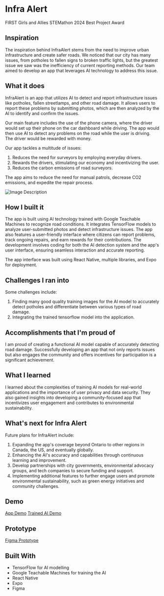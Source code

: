# Infra Alert
FIRST Girls and Allies STEMathon 2024
Best Project Award

## Inspiration
The inspiration behind InfraAlert stems from the need to improve urban infrastructure and create safer roads. We noticed that our city has many issues, from potholes to fallen signs to broken traffic lights, but the greatest issue we saw was the inefficiency of current reporting methods. Our team aimed to develop an app that leverages AI technology to address this issue. 

## What it does
InfraAlert is an app that utilizes AI to detect and report infrastructure issues like potholes, fallen streetlamps, and other road damage. It allows users to report these problems by submitting photos, which are then analyzed by the AI to identify and confirm the issues. 

Our main feature includes the use of the phone camera, where the driver would set up their phone on the car dashboard while driving. The app would then use AI to detect any problems on the road while the user is driving. The driver would be rewarded with money.

Our app tackles a multitude of issues:

1. Reduces the need for surveyors by employing everyday drivers.
2. Rewards the drivers, stimulating our economy and incentivizing the user.
3. Reduces the carbon emissions of road surveyors.

The app aims to reduce the need for manual patrols, decrease CO2 emissions, and expedite the repair process.

![Image Description](https://cdn.discordapp.com/attachments/1070372249959407646/1244762377233236099/Frame_8.png?ex=66564acd&is=6654f94d&hm=8876f003cf0c0961266fd0db5abb084f622234f0dd9fa66a1751a7358c30d024&)

## How I built it
The app is built using AI technology trained with Google Teachable Machines to recognize road conditions. It integrates TensorFlow models to analyze user-submitted photos and detect infrastructure issues. The app also features a user-friendly interface where citizens can report problems, track ongoing repairs, and earn rewards for their contributions. The development involves coding for both the AI detection system and the app's user interface, ensuring seamless interaction and accurate reporting.

The app interface was built using React Native, multiple libraries, and Expo for deployment.

## Challenges I ran into
Some challenges include:

1. Finding many good quality training images for the AI model to accurately detect potholes and differentiate between various types of road damage.
2. Integrating the trained tensorflow model into the application.

## Accomplishments that I'm proud of
I am proud of creating a functional AI model capable of accurately detecting road damage. Successfully developing an app that not only reports issues but also engages the community and offers incentives for participation is a significant achievement.

## What I learned
I learned about the complexities of training AI models for real-world applications and the importance of user privacy and data security. They also gained insights into developing a community-focused app that incentivizes user engagement and contributes to environmental sustainability.

## What's next for Infra Alert
Future plans for InfraAlert include:

1. Expanding the app's coverage beyond Ontario to other regions in Canada, the US, and eventually globally.
2. Enhancing the AI's accuracy and capabilities through continuous learning and improvement.
3. Develop partnerships with city governments, environmental advocacy groups, and tech companies to secure funding and support.
4. Implementing additional features to further engage users and promote environmental sustainability, such as green energy initiatives and community challenges.

## Demo
[App Demo](https://drive.google.com/file/d/1P7s--gt-Is_-pwREwXpjeQ-wgoEbW8kf/view?usp=sharing)
[Trained AI Demo](https://drive.google.com/file/d/1S10_Y07oOLRNv5gjXJpk33-pz15VO1JS/view?usp=sharing)

## Prototype
[Figma Prototype](https://www.figma.com/proto/etX6vjbfn9xwI9oGPmCnB5/STEMathonTeam8AppPrototype?page-id=0%3A1&node-id=21-312&viewport=466%2C332%2C0.06&t=83TqF2fI9vEJqhdY-1&scaling=scale-down&starting-point-node-id=21%3A312&show-proto-sidebar=1)

## Built With
- TensorFlow for AI modelling
- Google Teachable Machines for training the AI
- React Native
- Expo
- Figma
